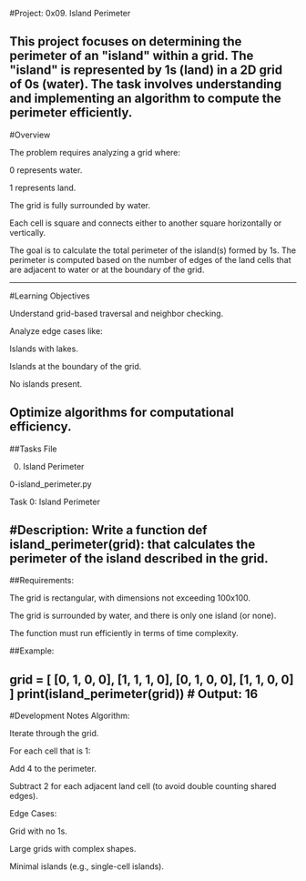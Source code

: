 #Project: 0x09. Island Perimeter

This project focuses on determining the perimeter of an "island" within a grid. The "island" is represented by 1s (land) in a 2D grid of 0s (water). The task involves understanding and implementing an algorithm to compute the perimeter efficiently.
---

#Overview

The problem requires analyzing a grid where:

0 represents water.

1 represents land.

The grid is fully surrounded by water.

Each cell is square and connects either to another square horizontally or vertically.

The goal is to calculate the total perimeter of the island(s) formed by 1s. The perimeter is computed based on the number of edges of the land cells that are adjacent to water or at the boundary of the grid.

---

#Learning Objectives

Understand grid-based traversal and neighbor checking.

Analyze edge cases like:

Islands with lakes.

Islands at the boundary of the grid.

No islands present.

Optimize algorithms for computational efficiency.
---

##Tasks
File

0. Island Perimeter

0-island_perimeter.py

Task 0: Island Perimeter

#Description:
Write a function def island_perimeter(grid): that calculates the perimeter of the island described in the grid.
---

##Requirements:

The grid is rectangular, with dimensions not exceeding 100x100.

The grid is surrounded by water, and there is only one island (or none).

The function must run efficiently in terms of time complexity.

##Example:

grid = [
    [0, 1, 0, 0],
    [1, 1, 1, 0],
    [0, 1, 0, 0],
    [1, 1, 0, 0]
]
print(island_perimeter(grid))  # Output: 16
---

#Development Notes
Algorithm:

Iterate through the grid.

For each cell that is 1:

Add 4 to the perimeter.

Subtract 2 for each adjacent land cell (to avoid double counting shared edges).

Edge Cases:

Grid with no 1s.

Large grids with complex shapes.

Minimal islands (e.g., single-cell islands).

